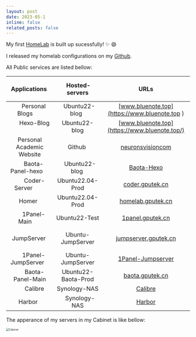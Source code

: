 ```yaml
---
layout: post
date: 2023-05-1 
inline: false
related_posts: false
---
```


My first [HomeLab](http://www.gputek.cn:8083/) is built up sucessfully! :sparkles: :smile:

I released my homelab configurations on my [Github](https://github.com/LiZheng1997/homelab).

All Public services are listed bellow:


|        Applications       |  Hosted-servers   |URLs                                                       |
| :-----------------------: | :--------------:  | :------------------------------------:                    |
|      Personal Blogs       |   Ubuntu22-blog   |[www.bluenote.top](https://www.bluenote.top )              |
|       Hexo-Blog           |   Ubuntu22-blog   |[www.bluenote.top](https://www.bluenote.top/)              |
| Personal Academic Website |      Github       |[neuronsvisioncom](https://neuronsvisioncom/)              |
|      Baota-Panel-hexo     |    Ubuntu22-blog  |[Baota-Hexo](https://www.gputek.cn:26459/ad31e4e2)         |
|       Coder-Server        | Ubuntu22.04-Prod  |[coder.gputek.cn](http://coder.gputek.cn)                  |
|       Homer               | Ubuntu22.04-Prod  |[homelab.gputek.cn](http://homelab.gputek.cn/)             |
|      1Panel-Main          | Ubuntu22-Test     |[1panel.gputek.cn](http://1panel.gputek.cn/)               |
|      JumpServer           | Ubuntu-JumpServer |[jumpserver.gputek.cn](http://jumpserver.gputek.cn/)       |
|      1Panel-JumpServer    | Ubuntu-JumpServer |[1Panel-Jumpserver](https://www.gputek.cn:34307/7bea1109d8)|
|       Baota-Panel-Main    |Ubuntu22-Baota-Prod|[baota.gputek.cn](http://baota.gputek.cn/)                 |
|       Calibre             |Synology-NAS       |[Calibre](http://www.synotech.top:8888/)                   |
|      Harbor               |    Synology-NAS   |[Harbor](https://www.synotech.top:4001)                    |

The apperance of my servers in my Cabinet is like bellow:

<img src="..\assets\img\Cabinet.jpg" alt="Cabinet" style="zoom:50%;" />
